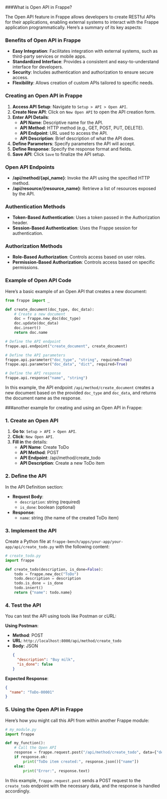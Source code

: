 ###What is Open API in Frappe?

The Open API feature in Frappe allows developers to create RESTful APIs for their applications, enabling external systems to interact with the Frappe application programmatically. Here’s a summary of its key aspects:

### Benefits of Open API in Frappe

- **Easy Integration**: Facilitates integration with external systems, such as third-party services or mobile apps.
- **Standardized Interface**: Provides a consistent and easy-to-understand interface for developers.
- **Security**: Includes authentication and authorization to ensure secure access.
- **Flexibility**: Allows creation of custom APIs tailored to specific needs.

### Creating an Open API in Frappe

1. **Access API Setup**: Navigate to `Setup > API > Open API`.
2. **Create New API**: Click on `New Open API` to open the API creation form.
3. **Enter API Details**:
   - **API Name**: Descriptive name for the API.
   - **API Method**: HTTP method (e.g., GET, POST, PUT, DELETE).
   - **API Endpoint**: URL used to access the API.
   - **API Description**: Brief description of what the API does.
4. **Define Parameters**: Specify parameters the API will accept.
5. **Define Response**: Specify the response format and fields.
6. **Save API**: Click `Save` to finalize the API setup.

### Open API Endpoints

- **/api/method/{api_name}**: Invoke the API using the specified HTTP method.
- **/api/resource/{resource_name}**: Retrieve a list of resources exposed by the API.

### Authentication Methods

- **Token-Based Authentication**: Uses a token passed in the Authorization header.
- **Session-Based Authentication**: Uses the Frappe session for authentication.

### Authorization Methods

- **Role-Based Authorization**: Controls access based on user roles.
- **Permission-Based Authorization**: Controls access based on specific permissions.

### Example of Open API Code

Here’s a basic example of an Open API that creates a new document:

```python
from frappe import _

def create_document(doc_type, doc_data):
    # Create a new document
    doc = frappe.new_doc(doc_type)
    doc.update(doc_data)
    doc.insert()
    return doc.name

# Define the API endpoint
frappe.api.endpoint("create_document", create_document)

# Define the API parameters
frappe.api.parameter("doc_type", "string", required=True)
frappe.api.parameter("doc_data", "dict", required=True)

# Define the API response
frappe.api.response("name", "string")
```

In this example, the API endpoint `/api/method/create_document` creates a new document based on the provided `doc_type` and `doc_data`, and returns the document name as the response.

###another example for creating and using an Open API in Frappe:

### 1. **Create an Open API**

1. **Go to**: `Setup > API > Open API`.
2. **Click**: `New Open API`.
3. **Fill in** the details:
   - **API Name**: Create ToDo
   - **API Method**: POST
   - **API Endpoint**: /api/method/create_todo
   - **API Description**: Create a new ToDo item

### 2. **Define the API**

In the API Definition section:
- **Request Body**:
  - `description`: string (required)
  - `is_done`: boolean (optional)
- **Response**:
  - `name`: string (the name of the created ToDo item)

### 3. **Implement the API**

Create a Python file at `frappe-bench/apps/your-app/your-app/api/create_todo.py` with the following content:

```python
# create_todo.py
import frappe

def create_todo(description, is_done=False):
    todo = frappe.new_doc("ToDo")
    todo.description = description
    todo.is_done = is_done
    todo.insert()
    return {"name": todo.name}
```

### 4. **Test the API**

You can test the API using tools like Postman or cURL:

**Using Postman**:
- **Method**: POST
- **URL**: `http://localhost:8000/api/method/create_todo`
- **Body**: JSON
  ```json
  {
    "description": "Buy milk",
    "is_done": false
  }
  ```

**Expected Response**:
```json
{
  "name": "ToDo-00001"
}
```

### 5. **Using the Open API in Frappe**

Here’s how you might call this API from within another Frappe module:

```python
# my_module.py
import frappe

def my_function():
    # Call the Open API
    response = frappe.request.post("/api/method/create_todo", data={"description": "Buy eggs", "is_done": False})
    if response.ok:
        print("ToDo item created:", response.json()["name"])
    else:
        print("Error:", response.text)
```

In this example, `frappe.request.post` sends a POST request to the `create_todo` endpoint with the necessary data, and the response is handled accordingly.
